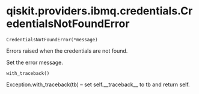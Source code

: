 <span id="qiskit-providers-ibmq-credentials-credentialsnotfounderror" />

# qiskit.providers.ibmq.credentials.CredentialsNotFoundError

`CredentialsNotFoundError(*message)`

Errors raised when the credentials are not found.

Set the error message.

`with_traceback()`

Exception.with\_traceback(tb) – set self.\_\_traceback\_\_ to tb and return self.
